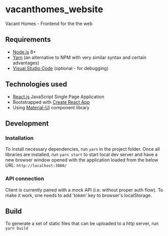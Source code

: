 # vacanthomes_website

Vacant Homes - Frontend for the the web

## Requirements

- [Node.js](https://nodejs.org/) 8+
- [Yarn](https://yarnpkg.com) (an alternative to NPM with very similar syntax and certain advantages)
- [Visual Studio Code](https://code.visualstudio.com/) (optional - for debugging)

## Technologies used

- [React.js](https://reactjs.org/) JavaScript Single Page Application
- Bootstrapped with [Create React App](https://github.com/facebook/create-react-app)
- Using [Material-UI](https://material-ui.com/) component library

## Development

### Installation

To install necessary dependencies, run
`yarn`
in the project folder. Once all libraries are installed, run
`yarn start`
to start local dev server and have a new browser window opened with the application loaded from the below URL:
`http://localhost:3000/`

### API connection

Client is currently paired with a mock API (i.e. without proper auth flow). To make it work, one needs to add 'token' key to browser's localStorage.

## Build

To generate a set of static files that can be uploaded to a http server, run
`yarn build`

